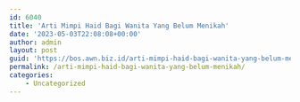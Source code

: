 ```yaml
---
id: 6040
title: 'Arti Mimpi Haid Bagi Wanita Yang Belum Menikah'
date: '2023-05-03T22:08:08+00:00'
author: admin
layout: post
guid: 'https://bos.awn.biz.id/arti-mimpi-haid-bagi-wanita-yang-belum-menikah/'
permalink: /arti-mimpi-haid-bagi-wanita-yang-belum-menikah/
categories:
    - Uncategorized
---
```


